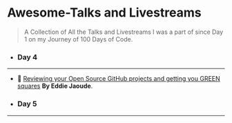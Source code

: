 # Awesome-Talks and Livestreams

> A Collection of All the Talks and Livestreams I was a part of since Day 1 on my Journey of 100 Days of Code.

<!-- - ### Day 1

---

- ### Day 2

---

- ### Day 3

--- -->

- ### Day 4

---

- 🚩 [Reviewing your Open Source GitHub projects and getting you GREEN squares](https://www.youtube.com/watch?v=djpH43hsOJI) **By Eddie Jaoude**.

- ### Day 5

---

